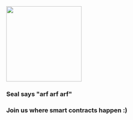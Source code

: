 <img src="https://user-images.githubusercontent.com/15829238/227100637-439b3361-5ef9-4767-aba1-56da5a3de8dd.png" width="200" height="200">

### Seal says "arf arf arf"

### Join us where smart contracts happen :)

<!--

**Here are some ideas to get you started:**

🙋‍♀️ A short introduction - what is your organization all about?
🌈 Contribution guidelines - how can the community get involved?
👩‍💻 Useful resources - where can the community find your docs? Is there anything else the community should know?
🍿 Fun facts - what does your team eat for breakfast?
🧙 Remember, you can do mighty things with the power of [Markdown](https://docs.github.com/github/writing-on-github/getting-started-with-writing-and-formatting-on-github/basic-writing-and-formatting-syntax)
-->
